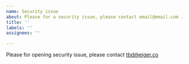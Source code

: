 ```yaml
---
name: Security issue
about: Please for a security issue, please contact email@email.com .
title: ''
labels: ''
assignees: ''

---
```


Please for opening security issue, please contact tbd@eiger.co
